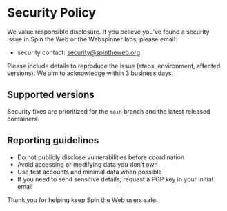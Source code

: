 # Security Policy

We value responsible disclosure. If you believe you’ve found a security issue in Spin the Web or the Webspinner labs,
please email:

- security contact: security@spintheweb.org

Please include details to reproduce the issue (steps, environment, affected versions). We aim to acknowledge within 3
business days.

## Supported versions

Security fixes are prioritized for the `main` branch and the latest released containers.

## Reporting guidelines

- Do not publicly disclose vulnerabilities before coordination
- Avoid accessing or modifying data you don’t own
- Use test accounts and minimal data when possible
- If you need to send sensitive details, request a PGP key in your initial email

Thank you for helping keep Spin the Web users safe.
